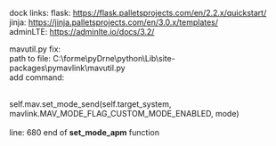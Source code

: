 dock links:
flask: https://flask.palletsprojects.com/en/2.2.x/quickstart/
<br>
jinja: https://jinja.palletsprojects.com/en/3.0.x/templates/
<br>
adminLTE: https://adminlte.io/docs/3.2/

mavutil.py fix: <br>
path to file: C:\forme\pyDrne\python\Lib\site-packages\pymavlink\mavutil.py <br>
add command: <br><br>

self.mav.set_mode_send(self.target_system,
                               mavlink.MAV_MODE_FLAG_CUSTOM_MODE_ENABLED,
                               mode)
<br><br>
line: 680 end of <b>set_mode_apm</b> function
